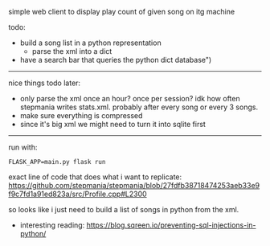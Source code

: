 simple web client to display play count of given song on itg machine

todo:
* build a song list in a python representation
	* parse the xml into a dict
* have a search bar that queries the python dict
database")

---

nice things todo later:
* only parse the xml once an hour? once per session? idk how often
stepmania writes stats.xml. probably after every song or every 3 songs.
* make sure everything is compressed
* since it's big xml we might need to turn it into sqlite first

---

run with:
```
FLASK_APP=main.py flask run
```

exact line of code that does what i want to replicate:
https://github.com/stepmania/stepmania/blob/27fdfb38718474253aeb33e9f9c7fd1a91ed823a/src/Profile.cpp#L2300

so looks like i just need to build a list of songs in python from the xml.

* interesting reading: https://blog.sqreen.io/preventing-sql-injections-in-python/
